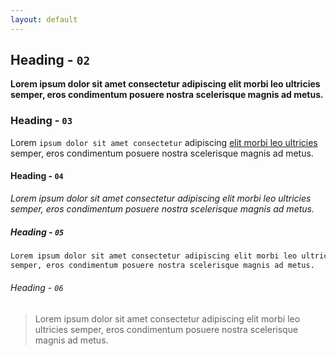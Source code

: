 ```yaml
---
layout: default
---
```

## Heading - `02`

**Lorem ipsum dolor sit amet consectetur adipiscing elit morbi leo ultricies semper, eros condimentum posuere nostra scelerisque magnis ad metus.**

### Heading - `03`

Lorem `ipsum dolor sit amet consectetur` adipiscing [elit morbi leo ultricies](./) semper, eros condimentum posuere nostra scelerisque magnis ad metus.

#### Heading - `04`

*Lorem ipsum dolor sit amet consectetur adipiscing elit morbi leo ultricies semper, eros condimentum posuere nostra scelerisque magnis ad metus.*

##### Heading - `05`

```txt
Lorem ipsum dolor sit amet consectetur adipiscing elit morbi leo ultricies
semper, eros condimentum posuere nostra scelerisque magnis ad metus.
```

###### Heading - `06`

>Lorem ipsum dolor sit amet consectetur adipiscing elit morbi leo ultricies semper, eros condimentum posuere nostra scelerisque magnis ad metus.
